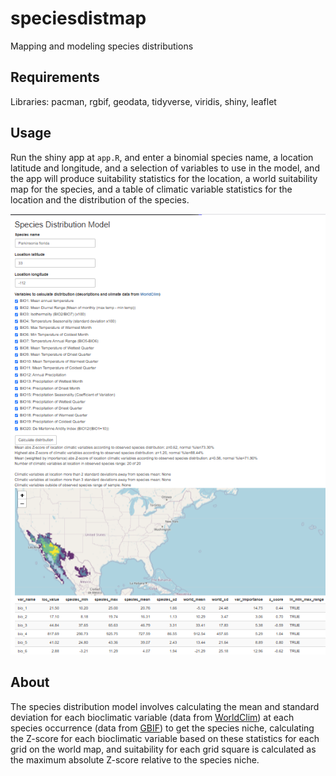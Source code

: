 # speciesdistmap
Mapping and modeling species distributions

## Requirements

Libraries: pacman, rgbif, geodata, tidyverse, viridis, shiny, leaflet

## Usage

Run the shiny app at `app.R`, and enter a binomial species name, a location latitude and longitude,
and a selection of variables to use in the model, and the app will produce suitability statistics
for the location, a world suitability map for the species, and a table of climatic variable 
statistics for the location and the distribution of the species.

![Example](images/screenshot.png)

## About

The species distribution model involves calculating the mean and standard deviation for
each bioclimatic variable (data from [WorldClim](https://www.worldclim.org/)) at each 
species occurrence (data from [GBIF](https://www.gbif.org/)) 
to get the species niche, calculating the Z-score for each bioclimatic variable
based on these statistics for each grid on the world map, and suitability for each grid square 
is calculated as the maximum absolute Z-score relative to the species niche.